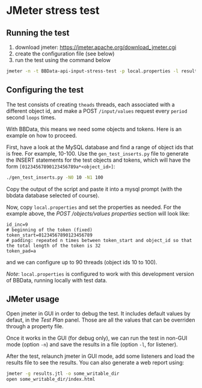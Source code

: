 # JMeter stress test

## Running the test

1. download jmeter: https://jmeter.apache.org/download_jmeter.cgi
2. create the configuration file (see below)
3. run the test using the command below

```bash
jmeter -n -t BBData-api-input-stress-test -p local.properties -l results.jtl  -j meter.log
```

## Configuring the test

The test consists of creating `theads` threads, each associated with a different object id, and make a POST `/input/values`
request every `period` second `loops` times.

With BBData, this means we need some objects and tokens. Here is an example on how to proceed.

First, have a look at the MySQL database and find a range of object ids that is free. For example, 10-100.
Use the `gen_test_inserts.py` file to generate the INSERT statements for the test objects and tokens, which will have the 
form `[01234567890123456789a*<object_id>]`:
```bash
./gen_test_inserts.py -N0 10 -N1 100
```
Copy the output of the script and paste it into a mysql prompt (with the bbdata database selected of course).

Now, copy `local.properties` and set the properties as needed. For the example above, 
the *POST /objects/values properties* section will look like:
```properties
id_inc=9
# beginning of the token (fixed)
token_start=01234567890123456789
# padding: repeated n times between token_start and object_id so that the total length of the token is 32
token_pad=a
``` 
and we can configure up to 90 threads (object ids 10 to 100).

*Note*: `local.properties` is configured to work with this development version of BBData, running locally with test data.

## JMeter usage

Open jmeter in GUI in order to debug the test. It includes default values by defaut, in the *Test Plan* panel.
Those are all the values that can be overriden through a property file.

Once it works in the GUI (for debug only), we can run the test in non-GUI mode (option `-n`) and save the results
in a file (option `-l`, for listener).

After the test, relaunch jmeter in GUI mode, add some listeners and load the results file to see the results.
You can also generate a web report using:
```bash
jmeter -g results.jtl -o some_writable_dir
open some_writable_dir/index.html
```

